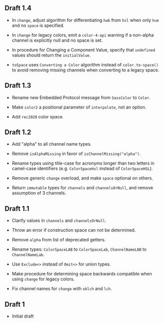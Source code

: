 ## Draft 1.4

* In `change`, adjust algorithm for differentiating `hwb` from `hsl` when only
  `hue` and no `space` is specified.

* In `change` for legacy colors, emit a `color-4-api` warning if a non-alpha
  channel is explicitly null and no space is set.

* In procedure for Changing a Component Value, specify that `undefined` values
  should return the `initialValue`.

* `toSpace` uses `Converting a Color` algorithm instead of `color.to-space()` to
  avoid removing missing channels when converting to a legacy space.

## Draft 1.3

* Rename new Embedded Protocol message from `SassColor` to `Color`.

* Make `color2` a positional parameter of `interpolate`, not an option.

* Add `rec2020` color space.

## Draft 1.2

* Add "alpha" to all channel name types.

* Remove `isAlphaMissing` in favor of `isChannelMissing("alpha")`.

* Rename types using title-case for acronyms longer than two letters in
  camel-case identifiers (e.g. `ColorSpaceHsl` instead of `ColorSpaceHSL`).

* Remove generic `change` overload, and make `space` optional on others.

* Return `immutable` types for `channels` and `channelsOrNull`, and remove
  assumption of 3 channels.

## Draft 1.1

* Clarify values in `channels` and `channelsOrNull`.

* Throw an error if construction space can not be determined.

* Remove `alpha` from list of deprecated getters.

* Rename types: `ColorSpaceLAB` to `ColorSpaceLab`, `ChannelNameLAB` to
  `ChannelNameLab`.

* Use `Exclude<>` instead of `Omit<>` for union types.

* Make procedure for determining space backwards compatible when using `change`
  for legacy colors.

* Fix channel names for `change` with `oklch` and `lch`.

## Draft 1

* Initial draft
